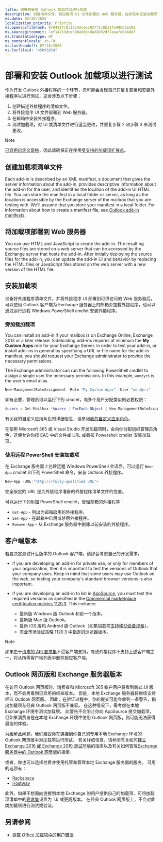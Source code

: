 ```yaml
---
title: 部署和安装 Outlook 加载项以进行测试
description: 创建清单文件，将加载项 UI 文件部署到 Web 服务器，在邮箱中安装加载项，然后测试加载项。
ms.date: 05/20/2020
localization_priority: Priority
ms.openlocfilehash: 97841f7c8112b42cee2927f238b31fe985b2e101
ms.sourcegitcommit: 7ef14753dce598a5804dad8802df7aaafe046da7
ms.translationtype: HT
ms.contentlocale: zh-CN
ms.lasthandoff: 07/10/2020
ms.locfileid: "45093859"
---
```

# <a name="deploy-and-install-outlook-add-ins-for-testing"></a>部署和安装 Outlook 加载项以进行测试

作为开发 Outlook 外接程序的一个环节，您可能会发现自己在反复部署和安装外接程序以进行测试，这会涉及以下步骤：

1. 创建描述外接程序的清单文件。
1. 将外接程序 UI 文件部署到 Web 服务器。
1. 在邮箱中安装外接程序。
1. 测试加载项，对 UI 或清单文件进行适当更改，并重复步骤 2 和步骤 3 来测试更改。

> [!NOTE]
> [已弃用自定义窗格](https://developer.microsoft.com/outlook/blogs/make-your-add-ins-available-in-the-office-ribbon/)，因此请确保正在使用[受支持的加载项扩展点](outlook-add-ins-overview.md#extension-points)。

## <a name="create-a-manifest-file-for-the-add-in"></a>创建加载项清单文件

Each add-in is described by an XML manifest, a document that gives the server information about the add-in, provides descriptive information about the add-in for the user, and identifies the location of the add-in UI HTML file. You can store the manifest in a local folder or server, as long as the location is accessible by the Exchange server of the mailbox that you are testing with. We'll assume that you store your manifest in a local folder. For information about how to create a manifest file, see [Outlook add-in manifests](manifests.md).

## <a name="deploy-an-add-in-to-a-web-server"></a>将加载项部署到 Web 服务器

You can use HTML and JavaScript to create the add-in. The resulting source files are stored on a web server that can be accessed by the Exchange server that hosts the add-in. After initially deploying the source files for the add-in, you can update the add-in UI and behavior by replacing the HTML files or JavaScript files stored on the web server with a new version of the HTML file.

## <a name="install-the-add-in"></a>安装加载项

准备好外接程序清单文件，并将外接程序 UI 部署到可供访问的 Web 服务器后，可以使用 Outlook 客户端为 Exchange 服务器上的邮箱旁加载外接程序，也可以通过运行远程 Windows PowerShell cmdlet 安装外接程序。

### <a name="sideload-the-add-in"></a>旁加载加载项

You can install an add-in if your mailbox is on Exchange Online, Exchange 2013 or a later release. Sideloading add-ins requires at minimum the **My Custom Apps** role for your Exchange Server. In order to test your add-in, or install add-ins in general by specifying a URL or file name for the add-in manifest, you should request your Exchange administrator to provide the necessary permissions.

The Exchange administrator can run the following PowerShell cmdlet to assign a single user the necessary permissions. In this example, `wendyri` is the user's email alias.

```powershell
New-ManagementRoleAssignment -Role "My Custom Apps" -User "wendyri"
```

如有必要，管理员可以运行下列 cmdlet，向多个用户分配类似的必要权限：

```powershell
$users = Get-Mailbox *$users | ForEach-Object { New-ManagementRoleAssignment -Role "My Custom Apps" -User $_.Alias}
```

有关我的自定义应用角色的详细信息，请参阅[我的自定义应用角色](/exchange/my-custom-apps-role-exchange-2013-help)。

在使用 Microsoft 365 或 Visual Studio 开发加载项时，会向你分配组织管理员角色，这便允许你按 EAC 中的文件或 URL 或者按 Powershell cmdlet 安装加载项。

### <a name="install-an-add-in-by-using-remote-powershell"></a>使用远程 PowerShell 安装加载项

在 Exchange 服务器上创建远程 Windows PowerShell 会话后，可以运行 `New-App` cmdlet 和下列 PowerShell 命令，安装 Outlook 外接程序。

```powershell
New-App -URL:"http://<fully-qualified URL">
```

完全限定的 URL 是为外接程序准备的外接程序清单文件的位置。

可以运行下列附加 PowerShell cmdlet，管理邮箱的外接程序：

- `Get-App` - 列出为邮箱启用的外接程序。
- `Set-App` - 在邮箱中启用或禁用外接程序。
- `Remove-App` - 从 Exchange 服务器中删除以前安装的外接程序。

## <a name="client-versions"></a>客户端版本

若要决定测试什么版本的 Outlook 客户端，请综合考虑自己的开发需求。

- If you are developing an add-in for private use, or only for members of your organization, then it is important to test the versions of Outlook that your company uses. Keep in mind that some users may use Outlook on the web, so testing your company's standard browser versions is also important.

- If you are developing an add-in to list in [AppSource](https://appsource.microsoft.com), you must test the required versions as specified in the [Commercial marketplace certification policies 1120.3](/legal/marketplace/certification-policies#11203-functionality). This includes:
  - 最新版 Windows 版 Outlook 和前一个版本。
  - 最新版 Mac 版 Outlook。
  - 最新 iOS 版和 Android 版 Outlook（如果加载项[支持移动设备规格](add-mobile-support.md)）。
  - 商业市场验证策略 1120.3 中指定的浏览器版本。

> [!NOTE]
> 如果由于[请求的 API 要求集](apis.md)不受客户端支持，导致外接程序不支持上述客户端之一，将从所需客户端列表中删除相应客户端。

## <a name="outlook-on-the-web-and-exchange-server-versions"></a>Outlook 网页版和 Exchange 服务器版本

在访问 Outlook 网页版时，消费者和 Microsoft 365 帐户用户将看到新式 UI 版本，而不会再看到已弃用的经典版本。 但是，本地 Exchange 服务器将继续支持经典 Outlook 网页版。 因此，在验证过程中，你的提交可能会收到一条警告，指出加载项与经典 Outlook 网页版不兼容。 在这种情况下，需考虑在本地 Exchange 环境中测试加载项。 此警告不会阻止你向 AppSource 提交加载项，但如果消费者是在本地 Exchange 环境中使用 Outlook 网页版，则可能无法获得最佳的体验。

为缓解此问题，我们建议你在连接到你自己的专用本地 Exchange 环境的 Outlook 网页版中对加载项进行测试。 有关详细信息，请参阅有关如何[建立 Exchange 2016 或 Exchange 2019 测试环境](/Exchange/plan-and-deploy/plan-and-deploy?view=exchserver-2019#establish-an-exchange-2016-or-exchange-2019-test-environment)的指南以及有关如何管理[Exchange 服务器中的 Outlook 网页版](/exchange/clients/outlook-on-the-web/outlook-on-the-web?view=exchserver-2019)的指南。

或者，你也可以选择付费并使用托管和管理本地 Exchange 服务器的服务。 可用的选项有：

- [Rackspace](https://www.rackspace.com/email-hosting/exchange-server)
- [Hostway](https://hostway.com/products-services-2/hosted-microsoft-exchange/)

此外，如果不想面向连接到本地 Exchange 的用户提供自己的加载项，可将加载项清单中的[要求集](../reference/requirement-sets/outlook-api-requirement-sets.md#exchange-server-support)设置为 1.6 或更高版本。 在经典 Outlook 网页版上，不会对此类加载项进行测试或验证。

## <a name="see-also"></a>另请参阅

- [排查 Office 加载项中的用户错误](../testing/testing-and-troubleshooting.md)
